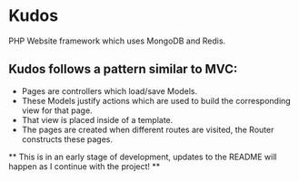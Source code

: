 # Kudos
PHP Website framework which uses MongoDB and Redis. 

## Kudos follows a pattern similar to MVC: ## 

* Pages are controllers which load/save Models. 
* These Models justify actions which are used to build the corresponding view  for that page.
* That view is placed inside of a template.
* The pages are created when different routes are visited, the Router constructs these pages.

** This is in an early stage of development, updates to the README will happen as I continue with the project! **
